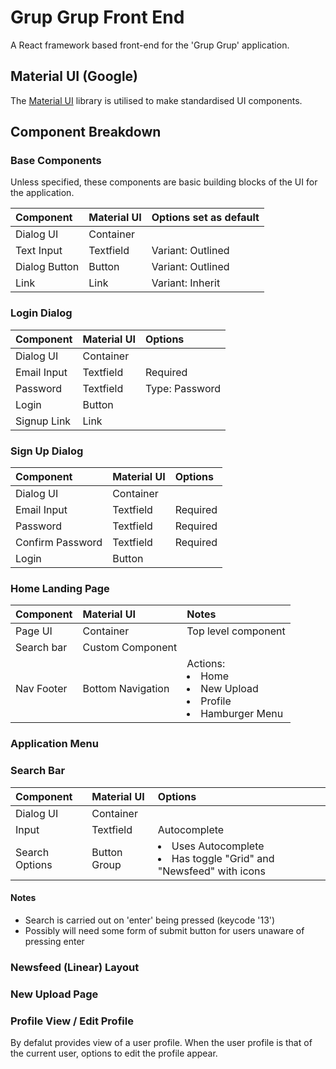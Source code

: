 # Grup Grup Front End

A React framework based front-end for the 'Grup Grup' application.

## Material UI (Google)

The [Material UI](https://material-ui.com/) library is utilised to make standardised UI components.

## Component Breakdown

### Base Components

Unless specified, these components are basic building blocks of the UI for the application.

| Component     | Material UI | Options set as default |
| :------------ | :---------- | :--------------------- |
| Dialog UI     | Container   |                        |
| Text Input    | Textfield   | Variant: Outlined      |
| Dialog Button | Button      | Variant: Outlined      |
| Link          | Link        | Variant: Inherit       |

### Login Dialog

| Component   | Material UI | Options        |
| :---------- | :---------- | :------------- |
| Dialog UI   | Container   |                |
| Email Input | Textfield   | Required       |
| Password    | Textfield   | Type: Password |
| Login       | Button      |                |
| Signup Link | Link        |                |

### Sign Up Dialog

| Component        | Material UI | Options  |
| :--------------- | :---------- | :------- |
| Dialog UI        | Container   |          |
| Email Input      | Textfield   | Required |
| Password         | Textfield   | Required |
| Confirm Password | Textfield   | Required |
| Login            | Button      |          |

### Home Landing Page

| Component  | Material UI       | Notes               |
| :--------- | :---------------- | :------------------ |
| Page UI    | Container         | Top level component |  |
| Search bar | Custom Component  |                     |
| Nav Footer | Bottom Navigation | Actions: <li> Home <li> New Upload <li> Profile <li> Hamburger Menu  |

### Application Menu

### Search Bar

| Component      | Material UI | Options                                                                 |
| :------------- | :---------- | :---------------------------------------------------------------------- |
| Dialog UI      | Container   |                                                                         |
| Input          | Textfield   | Autocomplete                                                            |
| Search Options | Button Group  | <li> Uses Autocomplete <li> Has toggle "Grid" and "Newsfeed" with icons |

#### Notes

- Search is carried out on 'enter' being pressed (keycode '13')
- Possibly will need some form of submit button for users unaware of pressing enter  

### Newsfeed (Linear) Layout

### New Upload Page

### Profile View / Edit Profile

By defalut provides view of a user profile. When the user profile is that of the current user, options to edit the profile appear.
